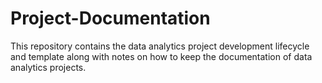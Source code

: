 # Project-Documentation
This repository contains the data analytics project development lifecycle and template along with notes on how to keep the documentation of data analytics projects.
